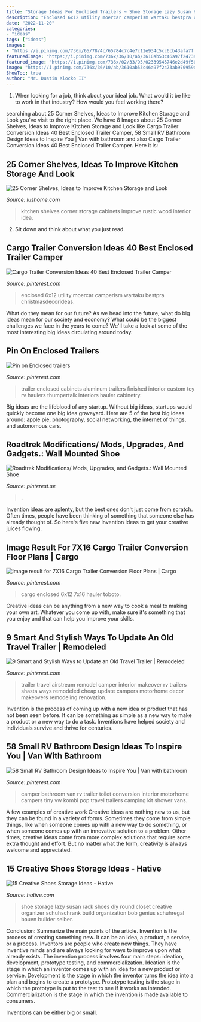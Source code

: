 ```yaml
---
title: "Storage Ideas For Enclosed Trailers ~ Shoe Storage Lazy Susan Rack Shoes Diy Round Closet Creative Organizer Schuhschrank Build Organization Bob Genius Schuhregal Bauen Builder Selber"
description: "Enclosed 6x12 utility moercar camperism wartaku bestpra christmasdecorideas"
date: "2022-11-20"
categories:
- "ideas"
tags: ["ideas"]
images:
- "https://i.pinimg.com/736x/65/78/4c/65784c7c4e7c11e934c5cc6cb43afa7f.jpg"
featuredImage: "https://i.pinimg.com/736x/36/10/ab/3610ab53c46a97f2473ab970959d1f8c.jpg"
featured_image: "https://i.pinimg.com/736x/02/33/95/02339545746e2d49f56f9ccb6b21dd55--aluminum-trailer-trailers.jpg"
image: "https://i.pinimg.com/736x/36/10/ab/3610ab53c46a97f2473ab970959d1f8c.jpg"
ShowToc: true
author: "Mr. Dustin Klocko II"
---
```



1) When looking for a job, think about your ideal job. What would it be like to work in that industry? How would you feel working there?

	

		
searching about 25 Corner Shelves, Ideas to Improve Kitchen Storage and Look you've visit to the right place. We have 8 Images about 25 Corner Shelves, Ideas to Improve Kitchen Storage and Look like Cargo Trailer Conversion Ideas 40 Best Enclosed Trailer Camper, 58 Small RV Bathroom Design Ideas to Inspire You | Van with bathroom and also Cargo Trailer Conversion Ideas 40 Best Enclosed Trailer Camper. Here it is:
		
    
## 25 Corner Shelves, Ideas To Improve Kitchen Storage And Look

<img loading=lazy src="https://www.lushome.com/wp-content/uploads/2018/11/corner-shelves-wall-kitchen-design-13.jpg" onerror="this.onerror=null;this.src='https://tse3.mm.bing.net/th?id=OIP.TTj2z_SKND0B0IyYWK2HqAAAAA&amp;pid=15.1';" alt="25 Corner Shelves, Ideas to Improve Kitchen Storage and Look">

_Source: lushome.com_

>kitchen shelves corner storage cabinets improve rustic wood interior idea. 

	

2. Sit down and think about what you just read.

    
## Cargo Trailer Conversion Ideas 40 Best Enclosed Trailer Camper

<img loading=lazy src="https://i.pinimg.com/736x/be/86/10/be8610e117e1732c47624ee2e0679423.jpg" onerror="this.onerror=null;this.src='https://tse2.mm.bing.net/th?id=OIP.C2cOuVj057rNTNkELQsSwwHaJ3&amp;pid=15.1';" alt="Cargo Trailer Conversion Ideas 40 Best Enclosed Trailer Camper">

_Source: pinterest.com_

>enclosed 6x12 utility moercar camperism wartaku bestpra christmasdecorideas. 

	

What do they mean for our future?
As we head into the future, what do big ideas mean for our society and economy? What could be the biggest challenges we face in the years to come? We'll take a look at some of the most interesting big ideas circulating around today.

    
## Pin On Enclosed Trailers

<img loading=lazy src="https://i.pinimg.com/736x/02/33/95/02339545746e2d49f56f9ccb6b21dd55--aluminum-trailer-trailers.jpg" onerror="this.onerror=null;this.src='https://tse3.mm.bing.net/th?id=OIP.J1y3MfcFMF193CsHzZ6KIgHaE6&amp;pid=15.1';" alt="Pin on Enclosed trailers">

_Source: pinterest.com_

>trailer enclosed cabinets aluminum trailers finished interior custom toy rv haulers thumpertalk interiors hauler cabinetry. 

	

Big ideas are the lifeblood of any startup. Without big ideas, startups would quickly become one big idea graveyard. Here are 5 of the best big ideas around: apple pie, photography, social networking, the internet of things, and autonomous cars.

    
## Roadtrek Modifications/ Mods, Upgrades, And Gadgets.: Wall Mounted Shoe

<img loading=lazy src="https://i.pinimg.com/736x/65/78/4c/65784c7c4e7c11e934c5cc6cb43afa7f.jpg" onerror="this.onerror=null;this.src='https://tse2.mm.bing.net/th?id=OIP.9P4SO5fexiI49wEjDp5RMAHaLH&amp;pid=15.1';" alt="Roadtrek Modifications/ Mods, Upgrades, and Gadgets.: Wall Mounted Shoe">

_Source: pinterest.se_

>. 

	

Invention ideas are aplenty, but the best ones don't just come from scratch. Often times, people have been thinking of something that someone else has already thought of. So here's five new invention ideas to get your creative juices flowing.

    
## Image Result For 7X16 Cargo Trailer Conversion Floor Plans | Cargo

<img loading=lazy src="https://i.pinimg.com/736x/36/10/ab/3610ab53c46a97f2473ab970959d1f8c.jpg" onerror="this.onerror=null;this.src='https://tse2.mm.bing.net/th?id=OIP.myHvMWS5ZsqexwX0Bi9mNgHaFi&amp;pid=15.1';" alt="Image result for 7X16 Cargo Trailer Conversion Floor Plans | Cargo">

_Source: pinterest.com_

>cargo enclosed 6x12 7x16 hauler toboto. 

	

Creative ideas can be anything from a new way to cook a meal to making your own art. Whatever you come up with, make sure it's something that you enjoy and that can help you improve your skills.

    
## 9 Smart And Stylish Ways To Update An Old Travel Trailer | Remodeled

<img loading=lazy src="https://i.pinimg.com/736x/21/2e/c7/212ec7d30a9183a5c7996f97493914f3.jpg" onerror="this.onerror=null;this.src='https://tse2.mm.bing.net/th?id=OIP.ZYXeHQG-bA9-HiBJmay9owHaJ3&amp;pid=15.1';" alt="9 Smart and Stylish Ways to Update an Old Travel Trailer | Remodeled">

_Source: pinterest.com_

>trailer travel airstream remodel camper interior makeover rv trailers shasta ways remodeled cheap update campers motorhome decor makeovers remodeling renovation. 

	

Invention is the process of coming up with a new idea or product that has not been seen before. It can be something as simple as a new way to make a product or a new way to do a task. Inventions have helped society and individuals survive and thrive for centuries.

    
## 58 Small RV Bathroom Design Ideas To Inspire You | Van With Bathroom

<img loading=lazy src="https://i.pinimg.com/736x/31/58/95/315895b1564da539e5eb5bf2242ba5e5.jpg" onerror="this.onerror=null;this.src='https://tse2.mm.bing.net/th?id=OIP.va83D2_qxBqj7UnYJNHYmgHaLH&amp;pid=15.1';" alt="58 Small RV Bathroom Design Ideas to Inspire You | Van with bathroom">

_Source: pinterest.com_

>camper bathroom van rv trailer toilet conversion interior motorhome campers tiny vw kombi pop travel trailers camping kit shower vans. 

	

A few examples of creative work
Creative ideas are nothing new to us, but they can be found in a variety of forms. Sometimes they come from simple things, like when someone comes up with a new way to do something, or when someone comes up with an innovative solution to a problem. Other times, creative ideas come from more complex solutions that require some extra thought and effort. But no matter what the form, creativity is always welcome and appreciated.

    
## 15 Creative Shoes Storage Ideas - Hative

<img loading=lazy src="https://hative.com/wp-content/uploads/2014/11/shoes-storage-ideas/13-round-shoe-rack.jpg" onerror="this.onerror=null;this.src='https://tse3.mm.bing.net/th?id=OIP.a_kTp8rbedz4K7n8XeHdugHaFj&amp;pid=15.1';" alt="15 Creative Shoes Storage Ideas - Hative">

_Source: hative.com_

>shoe storage lazy susan rack shoes diy round closet creative organizer schuhschrank build organization bob genius schuhregal bauen builder selber. 

	

Conclusion: Summarize the main points of the article.
Invention is the process of creating something new. It can be an idea, a product, a service, or a process. Inventors are people who create new things. They have inventive minds and are always looking for ways to improve upon what already exists.
The invention process involves four main steps: ideation, development, prototype testing, and commercialization. Ideation is the stage in which an inventor comes up with an idea for a new product or service. Development is the stage in which the inventor turns the idea into a plan and begins to create a prototype. Prototype testing is the stage in which the prototype is put to the test to see if it works as intended. Commercialization is the stage in which the invention is made available to consumers.

Inventions can be either big or small.

